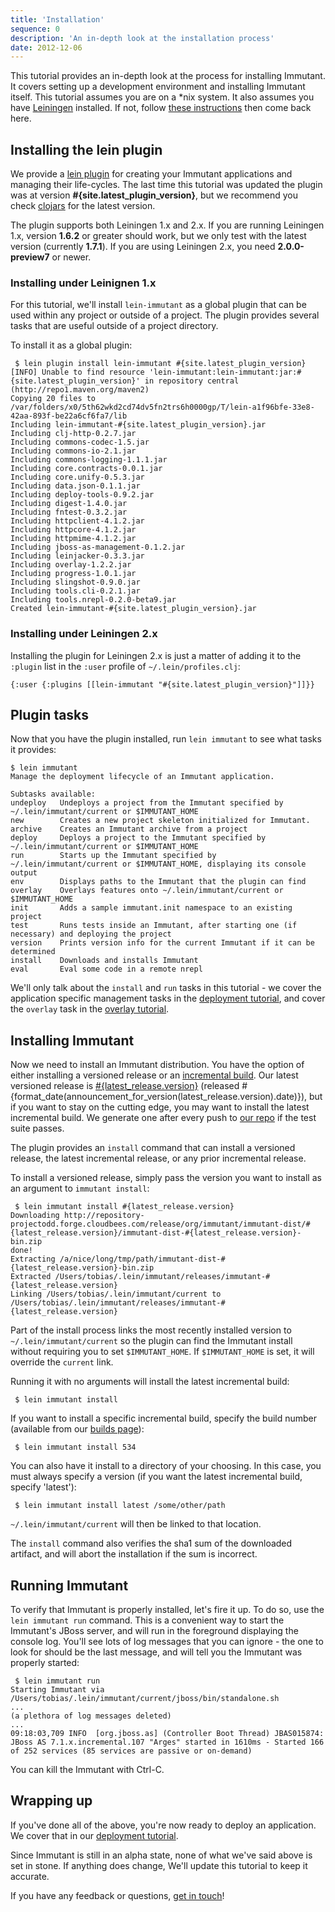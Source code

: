 ```yaml
---
title: 'Installation'
sequence: 0
description: 'An in-depth look at the installation process'
date: 2012-12-06
---
```


This tutorial provides an in-depth look at the process for installing Immutant.
It covers setting up a development environment and installing
Immutant itself. This tutorial assumes you are on a *nix system. It also assumes you have 
[Leiningen] installed. If not, follow [these instructions] then come back here.

## Installing the lein plugin

We provide a [lein plugin] for creating your Immutant applications and 
managing their life-cycles. The last time this tutorial was updated the plugin was
at version **#{site.latest_plugin_version}**, but we recommend you check [clojars] for the latest version.

The plugin supports both Leiningen 1.x and 2.x. If you are running Leiningen 1.x, version
**1.6.2** or greater should work, but we only test with the latest version (currently **1.7.1**).
If you are using Leiningen 2.x, you need **2.0.0-preview7** or newer.

### Installing under Leinignen 1.x

For this tutorial, we'll install `lein-immutant` as a global plugin that can be used within
any project or outside of a project. The plugin provides several tasks that are useful outside
of a project directory.

To install it as a global plugin:

     $ lein plugin install lein-immutant #{site.latest_plugin_version}
    [INFO] Unable to find resource 'lein-immutant:lein-immutant:jar:#{site.latest_plugin_version}' in repository central (http://repo1.maven.org/maven2)
    Copying 20 files to /var/folders/x0/5th62wkd2cd74dv5fn2trs6h0000gp/T/lein-a1f96bfe-33e8-42aa-893f-be22a6cf6fa7/lib
    Including lein-immutant-#{site.latest_plugin_version}.jar
    Including clj-http-0.2.7.jar
    Including commons-codec-1.5.jar
    Including commons-io-2.1.jar
    Including commons-logging-1.1.1.jar
    Including core.contracts-0.0.1.jar
    Including core.unify-0.5.3.jar
    Including data.json-0.1.1.jar
    Including deploy-tools-0.9.2.jar
    Including digest-1.4.0.jar
    Including fntest-0.3.2.jar
    Including httpclient-4.1.2.jar
    Including httpcore-4.1.2.jar
    Including httpmime-4.1.2.jar
    Including jboss-as-management-0.1.2.jar
    Including leinjacker-0.3.3.jar
    Including overlay-1.2.2.jar
    Including progress-1.0.1.jar
    Including slingshot-0.9.0.jar
    Including tools.cli-0.2.1.jar
    Including tools.nrepl-0.2.0-beta9.jar
    Created lein-immutant-#{site.latest_plugin_version}.jar

### Installing under Leiningen 2.x

Installing the plugin for Leiningen 2.x is just a matter of adding it to the
`:plugin` list in the `:user` profile of `~/.lein/profiles.clj`:

    {:user {:plugins [[lein-immutant "#{site.latest_plugin_version}"]]}}
    

## Plugin tasks

Now that you have the plugin installed, run `lein immutant` to see what tasks it provides:

    $ lein immutant
    Manage the deployment lifecycle of an Immutant application.
    
    Subtasks available:
    undeploy   Undeploys a project from the Immutant specified by ~/.lein/immutant/current or $IMMUTANT_HOME
    new        Creates a new project skeleton initialized for Immutant.
    archive    Creates an Immutant archive from a project
    deploy     Deploys a project to the Immutant specified by ~/.lein/immutant/current or $IMMUTANT_HOME
    run        Starts up the Immutant specified by ~/.lein/immutant/current or $IMMUTANT_HOME, displaying its console output
    env        Displays paths to the Immutant that the plugin can find
    overlay    Overlays features onto ~/.lein/immutant/current or $IMMUTANT_HOME
    init       Adds a sample immutant.init namespace to an existing project
    test       Runs tests inside an Immutant, after starting one (if necessary) and deploying the project
    version    Prints version info for the current Immutant if it can be determined
    install    Downloads and installs Immutant
    eval       Eval some code in a remote nrepl

We'll only talk about the `install` and `run` tasks in this tutorial -
we cover the application specific management tasks in the [deployment tutorial], 
and cover the `overlay` task in the [overlay tutorial].

## Installing Immutant

Now we need to install an Immutant distribution. You have the option of either 
installing a versioned release or an [incremental build]. Our latest versioned release
is [#{latest_release.version}](#{announcement_for_version(latest_release.version)})
(released #{format_date(announcement_for_version(latest_release.version).date)}), but if
you want to stay on the cutting edge, you may want to install the latest incremental
build. We generate one after every push to [our repo] if the test suite passes.

The plugin provides an `install` command that can install a versioned release,
the latest incremental release, or any prior incremental release.

To install a versioned release, simply pass the version you want to install
as an argument to `immutant install`:

     $ lein immutant install #{latest_release.version}
    Downloading http://repository-projectodd.forge.cloudbees.com/release/org/immutant/immutant-dist/#{latest_release.version}/immutant-dist-#{latest_release.version}-bin.zip
    done!                                                                           
    Extracting /a/nice/long/tmp/path/immutant-dist-#{latest_release.version}-bin.zip
    Extracted /Users/tobias/.lein/immutant/releases/immutant-#{latest_release.version}
    Linking /Users/tobias/.lein/immutant/current to /Users/tobias/.lein/immutant/releases/immutant-#{latest_release.version}

Part of the install process links the most recently installed version to 
`~/.lein/immutant/current` so the plugin can find the Immutant install without
requiring you to set `$IMMUTANT_HOME`. If `$IMMUTANT_HOME` is set, it will
override the `current` link. 

Running it with no arguments will install the latest incremental build:

     $ lein immutant install 
     
If you want to install a specific incremental build, specify the build number
(available from our [builds page][incremental build]):

     $ lein immutant install 534
    
You can also have it install to a directory of your choosing. In this case, you must
always specify a version (if you want the latest incremental build, specify 
'latest'):

     $ lein immutant install latest /some/other/path
    
`~/.lein/immutant/current` will then be linked to that location.

The `install` command also verifies the sha1 sum of the downloaded artifact, and
will abort the installation if the sum is incorrect.

## Running Immutant

To verify that Immutant is properly installed, let's fire it up. To do so, 
use the `lein immutant run` command. This is a convenient way to start the Immutant's 
JBoss server, and will run in the foreground displaying the console log. 
You'll see lots of log messages that you can ignore - the
one to look for should be the last message, and will tell you the Immutant was properly
started:

     $ lein immutant run
    Starting Immutant via /Users/tobias/.lein/immutant/current/jboss/bin/standalone.sh
    ...
    (a plethora of log messages deleted)
    ...
    09:18:03,709 INFO  [org.jboss.as] (Controller Boot Thread) JBAS015874: JBoss AS 7.1.x.incremental.107 "Arges" started in 1610ms - Started 166 of 252 services (85 services are passive or on-demand)
    
You can kill the Immutant with Ctrl-C.

## Wrapping up

If you've done all of the above, you're now ready to deploy an application. We
cover that in our [deployment tutorial]. 

Since Immutant is still in an alpha state, none of what we've
said above is set in stone. If anything does change, We'll update this tutorial
to keep it accurate. 

If you have any feedback or questions, [get in touch]! 

[Leiningen]: https://github.com/technomancy/leiningen
[these instructions]: https://github.com/technomancy/leiningen#readme
[lein plugin]: https://github.com/immutant/lein-immutant/
[clojars]: http://clojars.org/lein-immutant
[incremental build]: /builds
[our repo]: https://github.com/immutant/immutant
[latest incremental build]: http://immutant.org/builds/immutant-dist-bin.zip
[deployment tutorial]: ../deploying/
[overlay tutorial]: ../overlay/
[get in touch]: /community

